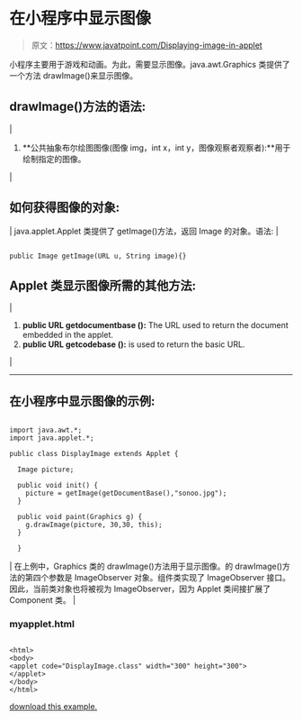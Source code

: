 # 在小程序中显示图像

> 原文：<https://www.javatpoint.com/Displaying-image-in-applet>

小程序主要用于游戏和动画。为此，需要显示图像。java.awt.Graphics 类提供了一个方法 drawImage()来显示图像。

## drawImage()方法的语法:

| 

1.  **公共抽象布尔绘图图像(图像 img，int x，int y，图像观察者观察者):**用于绘制指定的图像。

 |

## 如何获得图像的对象:

| java.applet.Applet 类提供了 getImage()方法，返回 Image 的对象。语法: |

```

public Image getImage(URL u, String image){}

```

## Applet 类显示图像所需的其他方法:

| 

1.  **public URL getdocumentbase ():** The URL used to return the document embedded in the applet.
2.  **public URL getcodebase ():** is used to return the basic URL.

 |

* * *

## 在小程序中显示图像的示例:

<applet code="DisplayImage.class" height="300" width="500"></applet>

```

import java.awt.*;
import java.applet.*;

public class DisplayImage extends Applet {

  Image picture;

  public void init() {
    picture = getImage(getDocumentBase(),"sonoo.jpg");
  }

  public void paint(Graphics g) {
    g.drawImage(picture, 30,30, this);
  }

  }

```

| 在上例中，Graphics 类的 drawImage()方法用于显示图像。的 drawImage()方法的第四个参数是 ImageObserver 对象。组件类实现了 ImageObserver 接口。因此，当前类对象也将被视为 ImageObserver，因为 Applet 类间接扩展了 Component 类。 |

### myapplet.html

```

<html>
<body>
<applet code="DisplayImage.class" width="300" height="300">
</applet>
</body>
</html>

```

[download this example.](https://static.javatpoint.com/src/applet/DisplayImage.jar)